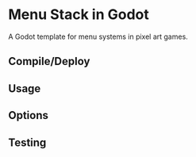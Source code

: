 # Menu Stack in Godot

A Godot template for menu systems in pixel art games.

## Compile/Deploy

## Usage

## Options

## Testing

